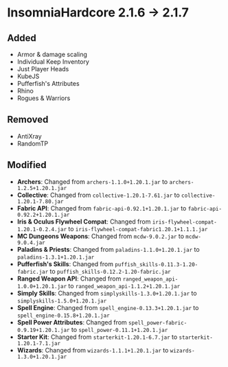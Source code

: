 # InsomniaHardcore 2.1.6 -> 2.1.7

## Added

- Armor & damage scaling
- Individual Keep Inventory
- Just Player Heads
- KubeJS
- Pufferfish's Attributes
- Rhino
- Rogues & Warriors
## Removed

- AntiXray
- RandomTP
## Modified

- **Archers**: Changed from `archers-1.1.0+1.20.1.jar` to `archers-1.2.5+1.20.1.jar`
- **Collective**: Changed from `collective-1.20.1-7.61.jar` to `collective-1.20.1-7.80.jar`
- **Fabric API**: Changed from `fabric-api-0.92.1+1.20.1.jar` to `fabric-api-0.92.2+1.20.1.jar`
- **Iris & Oculus Flywheel Compat**: Changed from `iris-flywheel-compat-1.20.1-0.2.4.jar` to `iris-flywheel-compat-fabric1.20.1+1.1.1.jar`
- **MC Dungeons Weapons**: Changed from `mcdw-9.0.2.jar` to `mcdw-9.0.4.jar`
- **Paladins & Priests**: Changed from `paladins-1.1.0+1.20.1.jar` to `paladins-1.3.1+1.20.1.jar`
- **Pufferfish's Skills**: Changed from `puffish_skills-0.11.3-1.20-fabric.jar` to `puffish_skills-0.12.2-1.20-fabric.jar`
- **Ranged Weapon API**: Changed from `ranged_weapon_api-1.0.0+1.20.1.jar` to `ranged_weapon_api-1.1.2+1.20.1.jar`
- **Simply Skills**: Changed from `simplyskills-1.3.0+1.20.1.jar` to `simplyskills-1.5.0+1.20.1.jar`
- **Spell Engine**: Changed from `spell_engine-0.13.3+1.20.1.jar` to `spell_engine-0.15.8+1.20.1.jar`
- **Spell Power Attributes**: Changed from `spell_power-fabric-0.9.19+1.20.1.jar` to `spell_power-0.11.1+1.20.1.jar`
- **Starter Kit**: Changed from `starterkit-1.20.1-6.7.jar` to `starterkit-1.20.1-7.1.jar`
- **Wizards**: Changed from `wizards-1.1.1+1.20.1.jar` to `wizards-1.3.0+1.20.1.jar`